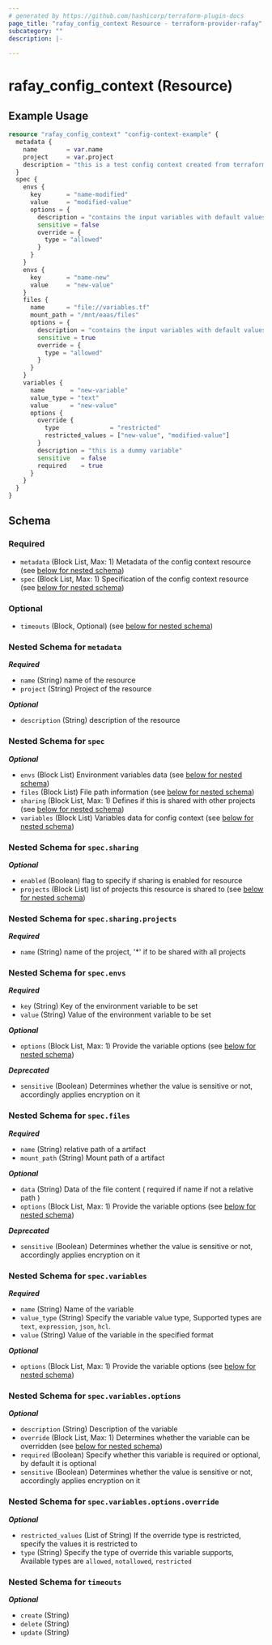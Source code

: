 ```yaml
---
# generated by https://github.com/hashicorp/terraform-plugin-docs
page_title: "rafay_config_context Resource - terraform-provider-rafay"
subcategory: ""
description: |-
  
---
```


# rafay_config_context (Resource)



## Example Usage

```terraform
resource "rafay_config_context" "config-context-example" {
  metadata {
    name        = var.name
    project     = var.project
    description = "this is a test config context created from terraform"
  }
  spec {
    envs {
      key       = "name-modified"
      value     = "modified-value"
      options = {
        description = "contains the input variables with default values"
        sensitive = false
        override = {
          type = "allowed"
        }
      }
    }
    envs {
      key       = "name-new"
      value     = "new-value"
    }
    files {
      name      = "file://variables.tf"
      mount_path = "/mnt/eaas/files"
      options = {
        description = "contains the input variables with default values"
        sensitive = true
        override = {
          type = "allowed"
        }
      }
    }
    variables {
      name       = "new-variable"
      value_type = "text"
      value      = "new-value"
      options {
        override {
          type              = "restricted"
          restricted_values = ["new-value", "modified-value"]
        }
        description = "this is a dummy variable"
        sensitive   = false
        required    = true
      }
    }
  }
}
```

<!-- schema generated by tfplugindocs -->
## Schema

### Required

- `metadata` (Block List, Max: 1) Metadata of the config context resource (see [below for nested schema](#nestedblock--metadata))
- `spec` (Block List, Max: 1) Specification of the config context resource (see [below for nested schema](#nestedblock--spec))

### Optional

- `timeouts` (Block, Optional) (see [below for nested schema](#nestedblock--timeouts))

<a id="nestedblock--metadata"></a>
### Nested Schema for `metadata`


***Required***

- `name` (String) name of the resource
- `project` (String) Project of the resource

***Optional***

- `description` (String) description of the resource


<a id="nestedblock--spec"></a>
### Nested Schema for `spec`

***Optional***

- `envs` (Block List) Environment variables data (see [below for nested schema](#nestedblock--spec--envs))
- `files` (Block List) File path information (see [below for nested schema](#nestedblock--spec--files))
- `sharing` (Block List, Max: 1) Defines if this is shared with other projects (see [below for nested schema](#nestedblock--spec--sharing))
- `variables` (Block List) Variables data for config context (see [below for nested schema](#nestedblock--spec--variables))

<a id="nestedblock--spec--sharing"></a>
### Nested Schema for `spec.sharing`

***Optional***

- `enabled` (Boolean) flag to specify if sharing is enabled for resource
- `projects` (Block List) list of projects this resource is shared to (see [below for nested schema](#nestedblock--spec--sharing--projects))

<a id="nestedblock--spec--sharing--projects"></a>
### Nested Schema for `spec.sharing.projects`

***Required***

- `name` (String) name of the project, '*' if to be shared with all projects

<a id="nestedblock--spec--envs"></a>
### Nested Schema for `spec.envs`

***Required***

- `key` (String) Key of the environment variable to be set
- `value` (String) Value of the environment variable to be set

***Optional***

- `options` (Block List, Max: 1) Provide the variable options (see [below for nested schema](#nestedblock--spec--variables--options))

***Deprecated***

- `sensitive` (Boolean) Determines whether the value is sensitive or not, accordingly applies encryption on it


<a id="nestedblock--spec--files"></a>
### Nested Schema for `spec.files`

***Required***

- `name` (String) relative path of a artifact
- `mount_path` (String) Mount path of a artifact

***Optional***

- `data` (String) Data of the file content ( required if name if not a relative path )
- `options` (Block List, Max: 1) Provide the variable options (see [below for nested schema](#nestedblock--spec--variables--options))

***Deprecated***

- `sensitive` (Boolean) Determines whether the value is sensitive or not, accordingly applies encryption on it

<a id="nestedblock--spec--variables"></a>
### Nested Schema for `spec.variables`

***Required***

- `name` (String) Name of the variable
- `value_type` (String) Specify the variable value type, Supported types are `text`, `expression`, `json`, `hcl`.
- `value` (String) Value of the variable in the specified format

***Optional***

- `options` (Block List, Max: 1) Provide the variable options (see [below for nested schema](#nestedblock--spec--variables--options))

<a id="nestedblock--spec--variables--options"></a>
### Nested Schema for `spec.variables.options`

***Optional***

- `description` (String) Description of the variable
- `override` (Block List, Max: 1) Determines whether the variable can be overridden (see [below for nested schema](#nestedblock--spec--variables--options--override))
- `required` (Boolean) Specify whether this variable is required or optional, by default it is optional
- `sensitive` (Boolean) Determines whether the value is sensitive or not, accordingly applies encryption on it

<a id="nestedblock--spec--variables--options--override"></a>
### Nested Schema for `spec.variables.options.override`

***Optional***

- `restricted_values` (List of String) If the override type is restricted, specify the values it is restricted to
- `type` (String) Specify the type of override this variable supports, Available types are `allowed`, `notallowed`, `restricted`


<a id="nestedblock--timeouts"></a>
### Nested Schema for `timeouts`

***Optional***

- `create` (String)
- `delete` (String)
- `update` (String)


